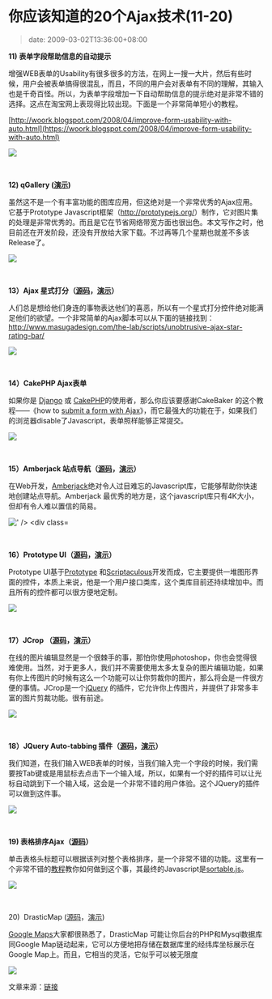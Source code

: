 # 你应该知道的20个Ajax技术(11-20)
>date: 2009-03-02T13:36:00+08:00


**11) 表单字段帮助信息的自动提示**


增强WEB表单的Usability有很多很多的方法，在网上一搜一大片，然后有些时候，用户会被表单搞得很混乱，而且，不同的用户会对表单有不同的理解，其输入也是千奇百怪。所以，为表单字段增加一下自动帮助信息的提示绝对是非常不错的选择。这点在淘宝网上表现得比较出现。下面是一个非常简单短小的教程。


[http://woork.blogspot.com/2008/04/improve-form-usability-with-auto.html](https://woork.blogspot.com/2008/04/improve-form-usability-with-auto.html)


![](/assets/images/nettuts.s3.amazonaws.com/090_20ajax/10.png)


 


**12) qGallery (**[**演示**](http://qgallery.quadrifolia.de/)**)**


虽然这不是一个有丰富功能的图库应用，但这绝对是一个非常优秀的Ajax应用。它基于Prototype Javascript框架（<http://prototypejs.org/>）制作，它对图片集的处理是非常优秀的。而且是它在节省网络带宽方面也很出色。本文写作之时，他目前还在开发阶段，还没有开放给大家下载。不过再等几个星期也就差不多该Release了。


![](/assets/images/nettuts.s3.amazonaws.com/090_20ajax/11.jpg)


 


**13）Ajax 星式打分（**[**源码**](http://www.masugadesign.com/download.php?ajaxstarrater_v122.zip)**，**[**演示**](http://www.masugadesign.com/the-lab/scripts/unobtrusive-ajax-star-rating-bar/)**）**


人们总是想给他们身连的事物表达他们的喜恶，所以有一个星式打分控件绝对能满足他们的欲望。一个非常简单的Ajax脚本可以从下面的链接找到：<http://www.masugadesign.com/the-lab/scripts/unobtrusive-ajax-star-rating-bar/>


![](/assets/images/nettuts.s3.amazonaws.com/090_20ajax/12.jpg)


 


**14）CakePHP Ajax表单**


如果你是 [Django](http://nettuts.com/web-roundups/10-insanely-useful-django-tips/) 或 [CakePHP](http://www.cakephp.org/)的使用者，那么你应该要感谢CakeBaker 的这个教程——《how to [submit a form with Ajax](http://cakebaker.42dh.com/2006/01/18/submit-a-form-with-ajax/)》，而它最强大的功能在于，如果我们的浏览器disable了Javascript，表单照样能够正常提交。


![](/assets/images/nettuts.s3.amazonaws.com/090_20ajax/13.jpg)


 


**15）Amberjack 站点导航（**[**源码**](http://amberjack.org/src/stable/)**，**[**演示**](http://amberjack.org/?tourId=AJTour)**）**


在Web开发，[Amberjack](http://www.amberjack.org/)绝对令人过目难忘的Javascript库，它能够帮助你快速地创建站点导航。Amberjack 最优秀的地方是，这个javascript库只有4K大小，但却有令人难以置信的简易。


![\' /></div>  <div class=](http://nettuts.s3.amazonaws.com/090_20ajax/14.jpg) 


 


**16）Prototype UI（**[**源码**](http://www.prototype-ui.com/download)**，**[**演示**](http://www.prototype-ui.com/)**）**


Prototype UI基于[Prototype](http://www.prototypejs.org/) 和[Scriptaculous](http://script.aculo.us/)开发而成，它主要提供一堆图形界面的控件，本质上来说，他是一个用户接口类库，这个类库目前还持续增加中。而且所有的控件都可以很方便地定制。


![](/assets/images/nettuts.s3.amazonaws.com/090_20ajax/15.jpg)


 


**17）JCrop （**[**源码**](http://deepliquid.com/content/Jcrop_Download.html)**，**[**演示**](http://deepliquid.com/content/Jcrop_Examples.html)**）**


在线的图片编辑显然是一个很棘手的事，那怕你使用photoshop，你也会觉得很难使用。当然，对于更多人，我们并不需要使用太多太复杂的图片编辑功能，如果有你上传图片的时候有这么一个功能可以让你剪裁你的图片，那么将会是一件很方便的事情。JCrop是一个[jQuery](http://www.jquery.com/) 的插件，它允许你上传图片，并提供了非常多丰富的图片剪裁功能。很有前途。


![](/assets/images/nettuts.s3.amazonaws.com/090_20ajax/16.jpg)


 


**18）JQuery Auto-tabbing 插件（**[**源码**](http://www.lousyllama.com/sites/www.lousyllama.com/files/jquery.autotab-1.1b.js.txt)**，**[**演示**](http://www.lousyllama.com/sandbox/jquery-autotab)**）**


我们知道，在我们输入WEB表单的时候，当我们输入完一个字段的时候，我们需要按Tab键或是用鼠标去点击下一个输入域，所以，如果有一个好的插件可以让光标自动跳到下一个输入域，这会是一个非常不错的用户体验。这个JQuery的插件可以做到这件事。


![](/assets/images/nettuts.s3.amazonaws.com/090_20ajax/17.png)


 


**19) 表格排序Ajax（**[**源码**](http://www.box.net/shared/53al1imrk4)**）**


单击表格头标题可以根据该列对整个表格排序，是一个非常不错的功能。这里有一个非常不错的[教程](https://woork.blogspot.com/2008/02/sort-table-rows-using-ajax.html)教你如何做到这个事，其最终的Javascript是[sortable.js](http://www.kryogenix.org/code/browser/sorttable/)。


![](/assets/images/nettuts.s3.amazonaws.com/090_20ajax/19.png)


 


20)  DrasticMap ([源码](http://www.drasticdata.nl/DDDownloads.php)，[演示](http://www.drasticdata.nl/DDExamples.php))


[Google Maps](https://maps.google.com/)大家都很熟悉了，DrasticMap 可能让你后台的PHP和Mysql数据库同Google Map链动起来，它可以方便地把存储在数据库里的经纬库坐标展示在Google Map上。而且，它相当的灵活，它似乎可以被无限度


![](/assets/images/nettuts.s3.amazonaws.com/090_20ajax/20.jpg)


文章来源：[链接](http://nettuts.com/web-roundups/20-excellent-ajax-effects-you-should-know/)


